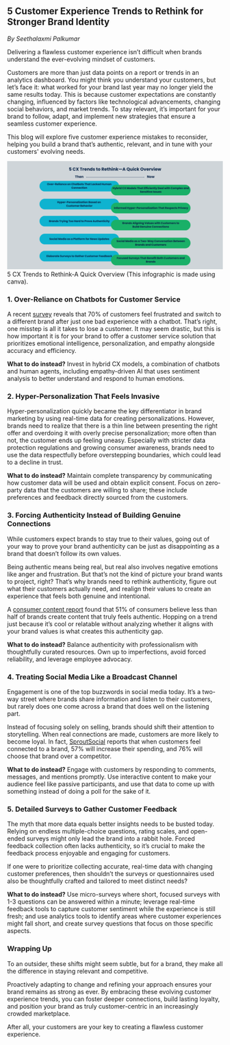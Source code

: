 ## 5 Customer Experience Trends to Rethink for Stronger Brand Identity
_By Seethalaxmi Palkumar_

Delivering a flawless customer experience isn’t difficult when brands understand the ever-evolving mindset of customers.

Customers are more than just data points on a report or trends in an analytics dashboard. You might think you understand your customers, but let’s face it: what worked for your brand last year may no longer yield the same results today. This is because customer expectations are constantly changing, influenced by factors like technological advancements, changing social behaviors, and market trends. To stay relevant, it’s important for your brand to follow, adapt, and implement new strategies that ensure a seamless customer experience. 

This blog will explore five customer experience mistakes to reconsider, helping you build a brand that’s authentic, relevant, and in tune with your customers' evolving needs.

![CX Trends Overview, made using Canva](https://github.com/docsbysea/tech-writing-portfolio/blob/86f7b07211ac78667da3ba4c045c53f57dd147d0/blog/UX%20Trends%20Then%20vs%20Now.png)
5 CX Trends to Rethink-A Quick Overview (This infographic is made using canva).

### 1. Over-Reliance on Chatbots for Customer Service
A recent [survey](https://www.businesswire.com/news/home/20240905660730/en/One-Bad-AI-Experience-Could-Drive-Customers-Away-Acquire-BPO-Study-Warns) reveals that 70% of customers feel frustrated and switch to a different brand after just one bad experience with a chatbot. That’s right, one misstep is all it takes to lose a customer. It may seem drastic, but this is how important it is for your brand to offer a customer service solution that prioritizes emotional intelligence, personalization, and empathy alongside accuracy and efficiency.

**What to do instead?** Invest in hybrid CX models, a combination of chatbots and human agents, including empathy-driven AI that uses sentiment analysis to better understand and respond to human emotions.

### 2. Hyper-Personalization That Feels Invasive
Hyper-personalization quickly became the key differentiator in brand marketing by using real-time data for creating personalizations. However, brands need to realize that there is a thin line between presenting the right offer and overdoing it with overly precise personalization; more often than not, the customer ends up feeling uneasy. Especially with stricter data protection regulations and growing consumer awareness, brands need to use the data respectfully before overstepping boundaries, which could lead to a decline in trust.

**What to do instead?** Maintain complete transparency by communicating how customer data will be used and obtain explicit consent. Focus on zero-party data that the customers are willing to share; these include preferences and feedback directly sourced from the customers.

### 3. Forcing Authenticity Instead of Building Genuine Connections

While customers expect brands to stay true to their values, going out of your way to prove your brand authenticity can be just as disappointing as a brand that doesn’t follow its own values.

Being authentic means being real, but real also involves negative emotions like anger and frustration. But that’s not the kind of picture your brand wants to project, right? That’s why brands need to rethink authenticity, figure out what their customers actually need, and realign their values to create an experience that feels both genuine and intentional. 

A [consumer content report](https://www.nosto.com/wp-content/uploads/2019/02/Data-Report-2019-FINAL-FINAL.pdf) found that 51% of consumers believe less than half of brands create content that truly feels authentic. Hopping on a trend just because it’s cool or relatable without analyzing whether it aligns with your brand values is what creates this authenticity gap.

**What to do instead?** Balance authenticity with professionalism with thoughtfully curated resources. Own up to imperfections, avoid forced reliability, and leverage employee advocacy.

### 4. Treating Social Media Like a Broadcast Channel

Engagement is one of the top buzzwords in social media today. It’s a two-way street where brands share information and listen to their customers, but rarely does one come across a brand that does well on the listening part.

Instead of focusing solely on selling, brands should shift their attention to storytelling. When real connections are made, customers are more likely to become loyal. In fact, [SproutSocial](https://sproutsocial.com/insights/data/social-media-connection/) reports that when customers feel connected to a brand, 57% will increase their spending, and 76% will choose that brand over a competitor.

**What to do instead?** Engage with customers by responding to comments, messages, and mentions promptly. Use interactive content to make your audience feel like passive participants, and use that data to come up with something instead of doing a poll for the sake of it.

### 5. Detailed Surveys to Gather Customer Feedback

The myth that more data equals better insights needs to be busted today. Relying on endless multiple-choice questions, rating scales, and open-ended surveys might only lead the brand into a rabbit hole. Forced feedback collection often lacks authenticity, so it’s crucial to make the feedback process enjoyable and engaging for customers. 

If one were to prioritize collecting accurate, real-time data with changing customer preferences, then shouldn’t the surveys or questionnaires used also be thoughtfully crafted and tailored to meet distinct needs? 

**What to do instead?** Use micro-surveys where short, focused surveys with 1-3 questions can be answered within a minute; leverage real-time feedback tools to capture customer sentiment while the experience is still fresh; and use analytics tools to identify areas where customer experiences might fall short, and create survey questions that focus on those specific aspects.

### Wrapping Up

To an outsider, these shifts might seem subtle, but for a brand, they make all the difference in staying relevant and competitive. 

Proactively adapting to change and refining your approach ensures your brand remains as strong as ever. By embracing these evolving customer experience trends, you can foster deeper connections, build lasting loyalty, and position your brand as truly customer-centric in an increasingly crowded marketplace.

After all, your customers are your key to creating a flawless customer experience.
